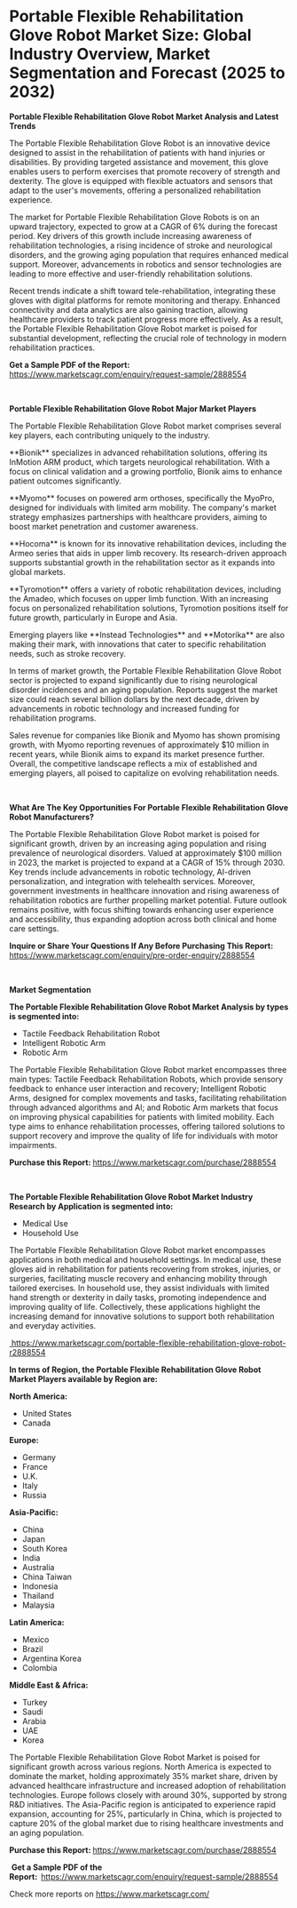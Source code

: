 <p><h1>Portable Flexible Rehabilitation Glove Robot Market Size: Global Industry Overview, Market Segmentation and Forecast (2025 to 2032)</h1></p><p><strong>Portable Flexible Rehabilitation Glove Robot Market Analysis and Latest Trends</strong></p>
<p><p>The Portable Flexible Rehabilitation Glove Robot is an innovative device designed to assist in the rehabilitation of patients with hand injuries or disabilities. By providing targeted assistance and movement, this glove enables users to perform exercises that promote recovery of strength and dexterity. The glove is equipped with flexible actuators and sensors that adapt to the user's movements, offering a personalized rehabilitation experience.</p><p>The market for Portable Flexible Rehabilitation Glove Robots is on an upward trajectory, expected to grow at a CAGR of 6% during the forecast period. Key drivers of this growth include increasing awareness of rehabilitation technologies, a rising incidence of stroke and neurological disorders, and the growing aging population that requires enhanced medical support. Moreover, advancements in robotics and sensor technologies are leading to more effective and user-friendly rehabilitation solutions.</p><p>Recent trends indicate a shift toward tele-rehabilitation, integrating these gloves with digital platforms for remote monitoring and therapy. Enhanced connectivity and data analytics are also gaining traction, allowing healthcare providers to track patient progress more effectively. As a result, the Portable Flexible Rehabilitation Glove Robot market is poised for substantial development, reflecting the crucial role of technology in modern rehabilitation practices.</p></p>
<p><strong>Get a Sample PDF of the Report:&nbsp;</strong> <a href="https://www.marketscagr.com/enquiry/request-sample/2888554?utm_campaign=2444&utm_medium=2&utm_source=Github&utm_content=ia&utm_term=14032025&utm_id=portable-flexible-rehabilitation-glove-robot">https://www.marketscagr.com/enquiry/request-sample/2888554</a></p>
<p>&nbsp;</p>
<p><strong>Portable Flexible Rehabilitation Glove Robot Major Market Players</strong></p>
<p><p>The Portable Flexible Rehabilitation Glove Robot market comprises several key players, each contributing uniquely to the industry. </p><p>**Bionik** specializes in advanced rehabilitation solutions, offering its InMotion ARM product, which targets neurological rehabilitation. With a focus on clinical validation and a growing portfolio, Bionik aims to enhance patient outcomes significantly. </p><p>**Myomo** focuses on powered arm orthoses, specifically the MyoPro, designed for individuals with limited arm mobility. The company's market strategy emphasizes partnerships with healthcare providers, aiming to boost market penetration and customer awareness.</p><p>**Hocoma** is known for its innovative rehabilitation devices, including the Armeo series that aids in upper limb recovery. Its research-driven approach supports substantial growth in the rehabilitation sector as it expands into global markets.</p><p>**Tyromotion** offers a variety of robotic rehabilitation devices, including the Amadeo, which focuses on upper limb function. With an increasing focus on personalized rehabilitation solutions, Tyromotion positions itself for future growth, particularly in Europe and Asia.</p><p>Emerging players like **Instead Technologies** and **Motorika** are also making their mark, with innovations that cater to specific rehabilitation needs, such as stroke recovery.</p><p>In terms of market growth, the Portable Flexible Rehabilitation Glove Robot sector is projected to expand significantly due to rising neurological disorder incidences and an aging population. Reports suggest the market size could reach several billion dollars by the next decade, driven by advancements in robotic technology and increased funding for rehabilitation programs.</p><p>Sales revenue for companies like Bionik and Myomo has shown promising growth, with Myomo reporting revenues of approximately $10 million in recent years, while Bionik aims to expand its market presence further. Overall, the competitive landscape reflects a mix of established and emerging players, all poised to capitalize on evolving rehabilitation needs.</p></p>
<p>&nbsp;</p>
<p><strong>What Are The Key Opportunities For Portable Flexible Rehabilitation Glove Robot Manufacturers?</strong></p>
<p><p>The Portable Flexible Rehabilitation Glove Robot market is poised for significant growth, driven by an increasing aging population and rising prevalence of neurological disorders. Valued at approximately $100 million in 2023, the market is projected to expand at a CAGR of 15% through 2030. Key trends include advancements in robotic technology, AI-driven personalization, and integration with telehealth services. Moreover, government investments in healthcare innovation and rising awareness of rehabilitation robotics are further propelling market potential. Future outlook remains positive, with focus shifting towards enhancing user experience and accessibility, thus expanding adoption across both clinical and home care settings.</p></p>
<p><strong>Inquire or Share Your Questions If Any Before Purchasing This Report:</strong> <a href="https://www.marketscagr.com/enquiry/pre-order-enquiry/2888554?utm_campaign=2444&utm_medium=2&utm_source=Github&utm_content=ia&utm_term=14032025&utm_id=portable-flexible-rehabilitation-glove-robot">https://www.marketscagr.com/enquiry/pre-order-enquiry/2888554</a></p>
<p>&nbsp;</p>
<p><strong>Market Segmentation</strong></p>
<p><strong>The Portable Flexible Rehabilitation Glove Robot Market Analysis by types is segmented into:</strong></p>
<p><ul><li>Tactile Feedback Rehabilitation Robot</li><li>Intelligent Robotic Arm</li><li>Robotic Arm</li></ul></p>
<p><p>The Portable Flexible Rehabilitation Glove Robot market encompasses three main types: Tactile Feedback Rehabilitation Robots, which provide sensory feedback to enhance user interaction and recovery; Intelligent Robotic Arms, designed for complex movements and tasks, facilitating rehabilitation through advanced algorithms and AI; and Robotic Arm markets that focus on improving physical capabilities for patients with limited mobility. Each type aims to enhance rehabilitation processes, offering tailored solutions to support recovery and improve the quality of life for individuals with motor impairments.</p></p>
<p><strong>Purchase this Report:&nbsp;</strong><a href="https://www.marketscagr.com/purchase/2888554?utm_campaign=2444&utm_medium=2&utm_source=Github&utm_content=ia&utm_term=14032025&utm_id=portable-flexible-rehabilitation-glove-robot">https://www.marketscagr.com/purchase/2888554</a></p>
<p>&nbsp;</p>
<p><strong>The Portable Flexible Rehabilitation Glove Robot Market Industry Research by Application is segmented into:</strong></p>
<p><ul><li>Medical Use</li><li>Household Use</li></ul></p>
<p><p>The Portable Flexible Rehabilitation Glove Robot market encompasses applications in both medical and household settings. In medical use, these gloves aid in rehabilitation for patients recovering from strokes, injuries, or surgeries, facilitating muscle recovery and enhancing mobility through tailored exercises. In household use, they assist individuals with limited hand strength or dexterity in daily tasks, promoting independence and improving quality of life. Collectively, these applications highlight the increasing demand for innovative solutions to support both rehabilitation and everyday activities.</p></p>
<p><a href="https://www.marketscagr.com/portable-flexible-rehabilitation-glove-robot-r2888554?utm_campaign=2444&utm_medium=2&utm_source=Github&utm_content=ia&utm_term=14032025&utm_id=portable-flexible-rehabilitation-glove-robot">&nbsp;https://www.marketscagr.com/portable-flexible-rehabilitation-glove-robot-r2888554</a></p>
<p><strong>In terms of Region, the Portable Flexible Rehabilitation Glove Robot Market Players available by Region are:</strong></p>
<p>
    <p> <strong> North America: </strong>
        <ul>
            <li>United States</li>
            <li>Canada</li>
        </ul>
        </p> 
    <p> <strong> Europe: </strong>
        <ul>
            <li>Germany</li>
            <li>France</li>
            <li>U.K.</li>
            <li>Italy</li>
            <li>Russia</li>
        </ul>
        </p> 
    <p> <strong> Asia-Pacific: </strong>
        <ul>
            <li>China</li>
            <li>Japan</li>
            <li>South Korea</li>
            <li>India</li>
            <li>Australia</li>
            <li>China Taiwan</li>
            <li>Indonesia</li>
            <li>Thailand</li>
            <li>Malaysia</li>
        </ul>
        </p> 
    <p> <strong> Latin America: </strong>
        <ul>
            <li>Mexico</li>
            <li>Brazil</li>
            <li>Argentina Korea</li>
            <li>Colombia</li>
        </ul>
        </p> 
    <p> <strong> Middle East & Africa: </strong>
        <ul>
            <li>Turkey</li>
            <li>Saudi</li>
            <li>Arabia</li>
            <li>UAE</li>
            <li>Korea</li>
        </ul>
    </p>
    </p>
<p><p>The Portable Flexible Rehabilitation Glove Robot Market is poised for significant growth across various regions. North America is expected to dominate the market, holding approximately 35% market share, driven by advanced healthcare infrastructure and increased adoption of rehabilitation technologies. Europe follows closely with around 30%, supported by strong R&D initiatives. The Asia-Pacific region is anticipated to experience rapid expansion, accounting for 25%, particularly in China, which is projected to capture 20% of the global market due to rising healthcare investments and an aging population.</p></p>
<p><strong>Purchase this Report: </strong><a href="https://www.marketscagr.com/purchase/2888554?utm_campaign=2444&utm_medium=2&utm_source=Github&utm_content=ia&utm_term=14032025&utm_id=portable-flexible-rehabilitation-glove-robot">https://www.marketscagr.com/purchase/2888554</a></p>
<p>&nbsp;<strong>Get a Sample PDF of the Report:&nbsp;&nbsp;</strong><a href="https://www.marketscagr.com/enquiry/request-sample/2888554?utm_campaign=2444&utm_medium=2&utm_source=Github&utm_content=ia&utm_term=14032025&utm_id=portable-flexible-rehabilitation-glove-robot">https://www.marketscagr.com/enquiry/request-sample/2888554</a></p>
<p><strong></strong></p>
<p>Check more reports on <a href="https://www.marketscagr.com/?utm_campaign=2444&utm_medium=2&utm_source=Github&utm_content=ia&utm_term=14032025&utm_id=portable-flexible-rehabilitation-glove-robot">https://www.marketscagr.com/</a></p>